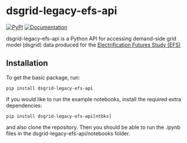 dsgrid-legacy-efs-api
=====================

[![PyPI](https://img.shields.io/pypi/v/dsgrid-legacy-efs-api.svg)](https://pypi.python.org/pypi/dsgrid-legacy-efs-api/) [![Documentation](https://img.shields.io/badge/docs-ready-blue.svg)](https://dsgrid.github.io/dsgrid-load)

dsgrid-legacy-efs-api is a Python API for accessing demand-side grid model (dsgrid) data produced for the [Electrification Futures Study (EFS)](https://www.nrel.gov/analysis/electrification-futures.html)

## Installation

To get the basic package, run:

```
pip install dsgrid-legacy-efs-api
```

If you would like to run the example notebooks, install the required extra dependencies:

```
pip install dsgrid-legacy-efs-api[ntbks]
```

and also clone the repository. Then you should be able to run the .ipynb files 
in the dsgrid-legacy-efs-api/notebooks folder.
